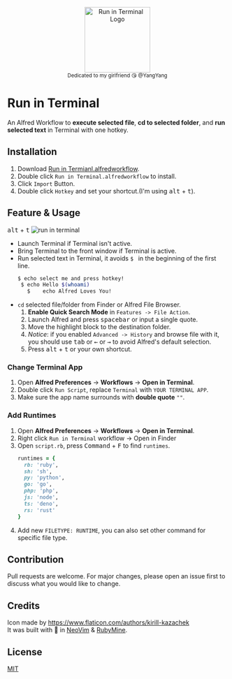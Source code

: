 <p align="center">
  <img src="images/icon.png" alt="Run in Terminal Logo" height="150px"><br>
  <sub>Dedicated to my girlfriend  😘  @YangYang </sub>
</p>

# Run in Terminal
An Alfred Workflow to **execute selected file**, **cd to selected folder**, and **run selected text** in Terminal with one hotkey.

## Installation
1. Download [Run in Termianl.alfredworkflow](https://github.com/willbchang/alfred-run-in-terminal/releases/latest).
2. Double click `Run in Terminal.alfredworkflow` to install.
3. Click `Import` Button.
4. Double click `Hotkey` and set your shortcut.(I'm using <kbd>alt</kbd> + <kbd>t</kbd>).

## Feature & Usage
<kbd>alt</kbd> + <kbd>t</kbd>
![run in terminal](images/run-in-terminal.gif)
- Launch Terminal if Terminal isn't active.
- Bring Terminal to the front window if Terminal is active.
- Run selected text in Terminal, it avoids `$ ` in the beginning of the first line.
  ```bash
  $ echo select me and press hotkey!
   $ echo Hello $(whoami)
     $    echo Alfred Loves You!
  ```
- `cd` selected file/folder from Finder or Alfred File Browser.
  1. **Enable Quick Search Mode** in `Features -> File Action`.
  2. Launch Alfred and press <kbd>spacebar</kbd> or input a single quote.
  3. Move the highlight block to the destination folder.
  4. *Notice*: if you enabled `Advanced -> History` and browse file with it, you should use <kbd>tab</kbd> or <kbd>←</kbd> or <kbd>→</kbd> to avoid Alfred's default selection.
  5. Press <kbd>alt</kbd> + <kbd>t</kbd> or your own shortcut.
  

### Change Terminal App
1. Open **Alfred Preferences** -> **Workflows**  -> **Open in Terminal**.
2. Double click `Run Script`, replace `Terminal` with `YOUR TERMINAL APP`.
3. Make sure the app name surrounds with **double quote** `""`.

### Add Runtimes
1. Open **Alfred Preferences** -> **Workflows**  -> **Open in Terminal**.
2. Right click `Run in Terminal` workflow -> Open in Finder
3. Open `script.rb`, press <kbd>Command</kbd> + <kbd>F</kbd> to find `runtimes`.
   ```ruby
   runtimes = {
     rb: 'ruby',
     sh: 'sh',
     py: 'python',
     go: 'go',
     php: 'php',
     js: 'node',
     ts: 'deno',
     rs: 'rust'
   }
   ```
4. Add new `FILETYPE: RUNTIME`, you can also set other command for specific file type.

## Contribution
Pull requests are welcome. For major changes, please open an issue first to discuss what you would like to change.

## Credits
Icon made by https://www.flaticon.com/authors/kirill-kazachek <br>
It was built with 💖 in [NeoVim](https://neovim.io/) & [RubyMine](https://www.jetbrains.com/ruby/).

## License
[MIT](LICENSE)

